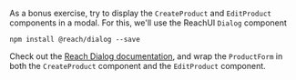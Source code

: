 As a bonus exercise, try to display the `CreateProduct` and `EditProduct` components in a modal.
For this, we'll use the ReachUI `Dialog` component
```
npm install @reach/dialog --save
```
Check out the [Reach Dialog documentation](https://reach.tech/dialog), and wrap the `ProductForm` in both the 
`CreateProduct` component and the `EditProduct` component.
